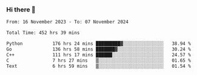 ### Hi there 👋

<!--
**floyiac/floyiac** is a ✨ _special_ ✨ repository because its `README.md` (this file) appears on your GitHub profile.

Here are some ideas to get you started:

- 🔭 I’m currently working on ...
- 🌱 I’m currently learning ...
- 👯 I’m looking to collaborate on ...
- 🤔 I’m looking for help with ...
- 💬 Ask me about ...
- 📫 How to reach me: ...
- 😄 Pronouns: ...
- ⚡ Fun fact: ...
-->

<!--START_SECTION:waka-->

```txt
From: 16 November 2023 - To: 07 November 2024

Total Time: 452 hrs 39 mins

Python           176 hrs 24 mins █████████▓░░░░░░░░░░░░░░░   38.94 %
Go               136 hrs 58 mins ███████▓░░░░░░░░░░░░░░░░░   30.24 %
C++              111 hrs 17 mins ██████░░░░░░░░░░░░░░░░░░░   24.57 %
C                7 hrs 27 mins   ▒░░░░░░░░░░░░░░░░░░░░░░░░   01.65 %
Text             6 hrs 59 mins   ▒░░░░░░░░░░░░░░░░░░░░░░░░   01.54 %
```

<!--END_SECTION:waka-->

